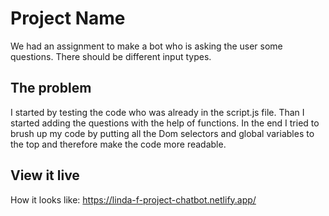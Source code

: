 # Project Name

We had an assignment to make a bot who is asking the user some questions. There should be different input types.

## The problem

I started by testing the code who was already in the script.js file. Than I started adding the questions with the help of functions. In the end I tried to brush up my code by putting all the Dom selectors and global variables to the top and therefore make the code more readable.

## View it live

How it looks like:
https://linda-f-project-chatbot.netlify.app/
